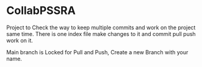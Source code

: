 # CollabPSSRA

Project to Check the way to keep multiple commits and work on the project same time.
There is one index file make changes to it and commit pull push work on it.



Main branch is Locked for Pull and Push, Create a new Branch with your name.
